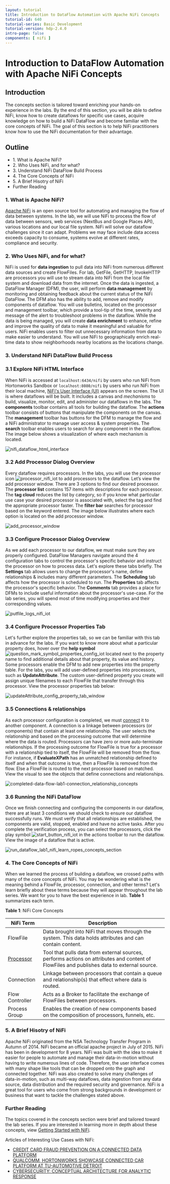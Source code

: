 ```yaml
---
layout: tutorial
title: Introduction to DataFlow Automation with Apache NiFi Concepts
tutorial-id: 640
tutorial-series: Basic Development
tutorial-version: hdp-2.4.0
intro-page: false
components: [ nifi ]
---
```


# Introduction to DataFlow Automation with Apache NiFi Concepts

## Introduction

The concepts section is tailored toward enriching your hands-on experience in the labs. By the end of this section, you will be able to define NiFi, know how to create dataflows for specific use cases, acquire knowledge on how to build a NiFi DataFlow and become familiar with the core concepts of NiFi. The goal of this section is to help NiFi practitioners know how to use the NiFi documentation for their advantage.

## Outline
- 1\. What is Apache NiFi?
- 2\. Who Uses NiFi, and for what?
- 3\. Understand NiFi DataFlow Build Process
- 4\. The Core Concepts of NiFi
- 5\. A Brief Hisotry of NiFi
- Further Reading

### 1\. What is Apache NiFi?

[Apache NiFi](https://nifi.apache.org/docs/nifi-docs/html/overview.html#what-is-apache-nifi) is an open source tool for automating and managing the flow of data between systems. In the lab, we will use NiFi to process the flow of data between sensors, web services (NextBus and Google Places API), various locations and our local file system. NiFi will solve our dataflow challenges since it can adapt. Problems we may face include data access exceeds capacity to consume, systems evolve at different rates, compliance and security.


### 2\. Who Uses NiFi, and for what?

NiFi is used for **data ingestion** to pull data into NiFi from numerous different data sources and create FlowFiles. For lab, GetFile, GetHTTP, InvokeHTTP are processors you will use to stream data into NiFi from the local file system and download data from the internet. Once the data is ingested, a DataFlow Manager (DFM), the user, will perform **data management** by monitoring and obtaining feedback about the current status of the NiFi DataFlow. The DFM also has the ability to add, remove and modify components of dataflow. You will use bulletins, located on the processor and management toolbar, which provide a tool-tip of the time, severity and message of the alert to troubleshoot problems in the dataflow. While the data is being managed, you will create **data enrichment** to enhance, refine and improve the quality of data to make it meaningful and valuable for users. NiFi enables users to filter out unnecessary information from data to make easier to understand. You will use NiFi to geographically enrich real-time data to show neighborhoods nearby locations as the locations change.


### 3\. Understand NiFi DataFlow Build Process

### 3.1 Explore NiFi HTML Interface

When NiFi is accessed at `localhost:6434/nifi` by users who run NiFi from Hortonworks Sandbox or `localhost:8080/nifi` by users who run NiFi from their local machine, [NiFi's User Interface (UI)](http://docs.hortonworks.com/HDPDocuments/HDF1/HDF-1.2.0.1/bk_UserGuide/content/User_Interface.html) appears on the screen. The UI is where dataflows will be built. It includes a canvas and _mechanisms_ to build, visualize, monitor, edit, and administer our dataflows in the labs. The **components** toolbar contains all tools for building the dataflow. The **actions** toolbar consists of buttons that manipulate the components on the canvas. The **management** toolbar has buttons for the DFM to manage the flow and a NiFi administrator to manage user access & system properties. The **search** toolbar enables users to search for any component in the dataflow. The image below shows a visualization of where each mechanism is located.

![nifi_dataflow_html_interface](/assets/learning-ropes-nifi-lab-series/lab-concepts-nifi/nifi_dataflow_html_interface.png)


### 3.2 Add Processor Dialog Overview

Every dataflow requires processors. In the labs, you will use the processor icon ![processor_nifi_iot](/assets/learning-ropes-nifi-lab-series/lab1-build-nifi-dataflow/processor_nifi_iot.png) to add processors to the dataflow. Let’s view the add processor window. There are 3 options to find our desired processor. The **processor list** contains 157 items with descriptions for each processor. The **tag cloud** reduces the list by category, so if you know what particular use case your desired processor is associated with, select the tag and find the appropriate processor faster. The **filter bar** searches for processor based on the keyword entered. The image below illustrates where each option is located on the add processor window.

![add_processor_window](/assets/learning-ropes-nifi-lab-series/lab-concepts-nifi/add_processor_window.png)


### 3.3 Configure Processor Dialog Overview

As we add each processor to our dataflow, we must make sure they are properly configured. DataFlow Managers navigate around the 4 configuration tabs to control the processor's specific behavior and instruct the processor on how to process data. Let's explore these tabs briefly. The **Settings** tab allows users to change the processor's name, define relationships & includes many different parameters. The **Scheduling** tab affects how the processor is scheduled to run. The **Properties** tab affects the processor's specific behavior. The **Comments** tab provides a place for DFMs to include useful information about the processor's use-case. For the lab series, you will spend most of time modifying properties and their corresponding values.

![putfile_logs_nifi_iot](/assets/learning-ropes-nifi-lab-series/lab-concepts-nifi/putfile_logs_nifi_iot.png)

### 3.4 Configure Processor Properties Tab

Let's further explore the properties tab, so we can be familiar with this tab in advance for the labs. If you want to know more about what a particular property does, hover over the **help symbol** ![question_mark_symbol_properties_config_iot](/assets/learning-ropes-nifi-lab-series/lab1-build-nifi-dataflow/question_mark_symbol_properties_config_iot.png) located next to the property name to find additional details about that property, its value and history. Some processors enable the DFM to add new properties into the property table. For the labs, you will add user-defined properties into processors, such as **UpdateAttribute**. The custom user-defined property you create will assign unique filenames to each FlowFile that transfer through this processor. View the processor properties tab below:

![updateAttribute_config_property_tab_window](/assets/learning-ropes-nifi-lab-series/lab-concepts-nifi/updateAttribute_config_property_tab_window.png)

### 3.5 Connections & relationships

As each processor configuration is completed, we must [connect](http://docs.hortonworks.com/HDPDocuments/HDF1/HDF-1.2.0.1/bk_UserGuide/content/Connecting_Components.html) it to another component. A connection is a linkage between processors (or components) that contain at least one relationship. The user selects the relationship and based on the processing outcome that will determine where the data is routed. Processors can have zero or more auto-terminate relationships. If the processing outcome for FlowFile is true for a processor with a relationship tied to itself, the FlowFile will be removed from the flow. For instance, if **EvaluateXPath** has an unmatched relationship defined to itself and when that outcome is true, then a FlowFile is removed from the flow. Else a FlowFile is routed to the next processor based on matched. View the visual to see the objects that define connections and relationships.

![completed-data-flow-lab1-connection_relationship_concepts](/assets/learning-ropes-nifi-lab-series/lab-concepts-nifi/completed-data-flow-lab1-connection_relationship_concepts.png)


### 3.6 Running the NiFi DataFlow

Once we finish connecting and configuring the components in our dataflow, there are at least 3 conditions we should check to ensure our dataflow successfully runs. We must verify that all relationships are established, the components are valid, stopped, enabled and have no active tasks. After you complete the verification process, you can select the processors, click the play symbol ![start_button_nifi_iot](assets/learning-ropes-nifi-lab-series/lab1-build-nifi-dataflow/start_button_nifi_iot.png) in the actions toolbar to run the dataflow. View the image of a dataflow that is active.

![run_dataflow_lab1_nifi_learn_ropes_concepts_section](/assets/learning-ropes-nifi-lab-series/lab-concepts-nifi/run_dataflow_lab1_nifi_learn_ropes_concepts_section.png)

### 4\. The Core Concepts of NiFi

When we learned the process of building a dataflow, we crossed paths with many of the core concepts of NiFi. You may be wondering what is the meaning behind a FlowFile, processor, connection, and other terms? Let's learn briefly about these terms because they will appear throughout the lab series. We want for you to have the best experience in lab. **Table 1** summarizes each term.

**Table 1**: NiFi Core Concepts

| NiFi Term  | Description  |
|---|---|
| FlowFile  | Data brought into NiFi that moves through the system. This data holds attributes and can contain content. |
| [Processor](http://docs.hortonworks.com/HDPDocuments/HDF1/HDF-1.2.0.1/bk_UserGuide/content/processor_anatomy.html)  | Tool that pulls data from external sources, performs actions on attributes and content of FlowFiles and publishes data to external source. |
| Connection  | Linkage between processors that contain a queue and relationship(s) that effect where data is routed. |
| Flow Controller | Acts as a Broker to facilitate the exchange of FlowFiles between processors. |
| Process Group | Enables the creation of new components based on the composition of processors, funnels, etc. |



### 5\. A Brief Hisotry of NiFi


Apache NiFi originated from the NSA Technology Transfer Program in Autumn of 2014. NiFi became an official apache project in July of 2015. NiFi has been in development for 8 years. NiFi was built with the idea to make it easier for people to automate and manage their data-in-motion without having to write numerous lines of code. Therefore, the user interface comes with many shape like tools that can be dropped onto the graph and connected together. NiFi was also created to solve many challenges of data-in-motion, such as multi-way dataflows, data ingestion from any data source, data distribution and the required security and governance. NiFi is a great tool for users who come from strong backgrounds in development or business that want to tackle the challenges stated above.

### Further Reading

The topics covered in the concepts section were brief and tailored toward the lab series. If you are interested in learning more in depth about these concepts, view [Getting Started with NiFi](https://nifi.apache.org/docs/nifi-docs/html/getting-started.html).


Articles of Interesting Use Cases with NiFi:
- [CREDIT CARD FRAUD PREVENTION ON A CONNECTED DATA PLATFORM](http://hortonworks.com/blog/credit-card-fraud-prevention-on-a-connected-data-platform/)
- [QUALCOMM, HORTONWORKS SHOWCASE CONNECTED CAR PLATFORM AT TU-AUTOMOTIVE DETROIT](http://hortonworks.com/blog/qualcomm-hortonworks-showcase-connected-car-platform-tu-automotive-detroit/)
- [CYBERSECURITY: CONCEPTUAL ARCHITECTURE FOR ANALYTIC RESPONSE](http://hortonworks.com/blog/cybersecurity-conceptual-architecture-for-analytic-response/)
